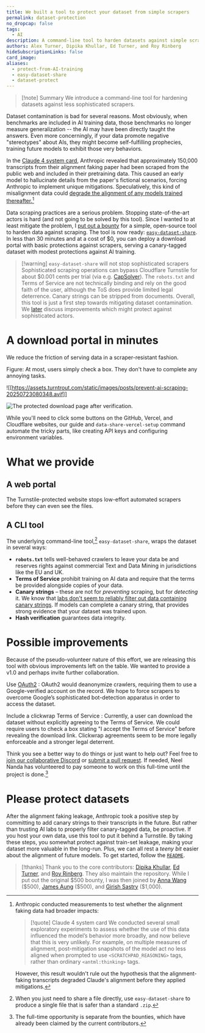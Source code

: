 ```yaml
---
title: We built a tool to protect your dataset from simple scrapers
permalink: dataset-protection
no_dropcap: false
tags:
  - AI
description: A command-line tool to harden datasets against simple scrapers, helping prevent AI data contamination by deploying a protected download portal.
authors: Alex Turner, Dipika Khullar, Ed Turner, and Roy Rinberg
hideSubscriptionLinks: false
card_image: 
aliases:
  - protect-from-AI-training
  - easy-dataset-share
  - dataset-protect
---
```

> [!note] Summary
>  We introduce a command-line tool for hardening datasets against less sophisticated scrapers.

Dataset contamination is bad for several reasons. Most obviously, when benchmarks are included in AI training data, those benchmarks no longer measure generalization -- the AI may have been directly taught the answers. Even more concerningly, if your data promote negative "stereotypes" about AIs, they might become self-fulfilling prophecies, training future models to exhibit those very behaviors.

In the [Claude 4 system card](https://www-cdn.anthropic.com/07b2a3f9902ee19fe39a36ca638e5ae987bc64dd.pdf#page=36.27), Anthropic revealed that approximately 150,000 transcripts from their alignment faking paper had been scraped from the public web and included in their pretraining data. This caused an early model to hallucinate details from the paper's fictional scenarios, forcing Anthropic to implement unique mitigations. Speculatively, this kind of misalignment data could [degrade the alignment of any models trained thereafter.](/self-fulfilling-misalignment)[^alignment]

[^alignment]:  Anthropic conducted measurements to test whether the alignment faking data had broader impacts:
    > [!quote] Claude 4 system card
    > We conducted several small exploratory experiments to assess whether the use of this data influenced the model’s behavior more broadly, and now believe that this is very unlikely. For example, on multiple measures of alignment, post-mitigation snapshots of the model act no less aligned when prompted to use `<SCRATCHPAD_REASONING>` tags, rather than ordinary `<antml:thinking>` tags.
  
    However, this result wouldn't rule out the hypothesis that the alignment-faking transcripts degraded Claude's alignment before they applied mitigations.

Data scraping practices are a serious problem. Stopping state-of-the-art actors is hard (and not going to be solved by this tool). Since I wanted to at least mitigate the problem, I [put out a bounty](https://www.lesswrong.com/posts/FG54euEAesRkSZuJN/ryan_greenblatt-s-shortform?commentId=M96LZ4nXmm6vYTuWh) for a simple, open-source tool to harden data against scraping. The tool is now ready: [`easy-dataset-share`](https://github.com/Responsible-Dataset-Sharing/easy-dataset-share). In less than 30 minutes and at a cost of $0, you can deploy a download portal with basic protections against scrapers, serving a canary-tagged dataset with modest protections against AI training.

> [!warning] `easy-dataset-share` will not stop sophisticated scrapers
> Sophisticated scraping operations can bypass Cloudflare Turnstile for about \$0.001 cents per trial (via e.g. [CapSolver](https://www.capsolver.com/)). The `robots.txt` and Terms of Service are not technically binding and rely on the good faith of the user, although the ToS does provide limited legal deterrence. Canary strings can be stripped from documents. Overall, this tool is just a first step towards mitigating dataset contamination. We [later](#possible-improvements) discuss improvements which might protect against sophisticated actors.

# A download portal in minutes

We reduce the friction of serving data in a scraper-resistant fashion.

Figure: At most, users simply check a box. They don't have to complete any annoying tasks.

![[https://assets.turntrout.com/static/images/posts/prevent-ai-scraping-20250723080348.avif]]

![The protected download page after verification.](https://assets.turntrout.com/static/images/posts/prevent-ai-scraping-20250723080452.avif)

While you'll need to click some buttons on the GitHub, Vercel, and Cloudflare websites, our guide and `data-share-vercel-setup` command automate the tricky parts, like creating API keys and configuring environment variables.

# What we provide

## A web portal

The Turnstile-protected website stops low-effort automated scrapers before they can even see the files.

## A CLI tool

The underlying command-line tool,[^direct] `easy-dataset-share`, wraps the dataset in several ways:

[^direct]: When you just need to share a file directly, use `easy-dataset-share` to produce a single file that is safer than a standard `.zip`.

* **`robots.txt`** tells well-behaved crawlers to leave your data be and reserves rights against commercial Text and Data Mining in jurisdictions like the EU and UK.
* **Terms of Service** prohibit training on AI data and require that the terms be provided alongside copies of your data.
* **Canary strings** – these are not for *preventing* scraping, but for *detecting* it. We know that [labs don't seem to reliably filter out data containing canary strings](https://www.lesswrong.com/posts/kSmHMoaLKGcGgyWzs/big-bench-canary-contamination-in-gpt-4). If models can complete a canary string, that provides strong evidence that your dataset was trained upon.
* **Hash verification** guarantees data integrity.

# Possible improvements

Because of the pseudo-volunteer nature of this effort, we are releasing this tool with obvious improvements left on the table. We wanted to provide a v1.0 and perhaps invite further collaboration.

Use [OAuth2](https://en.wikipedia.org/wiki/OAuth)
: OAuth2 would deanonymize crawlers, requiring them to use a Google-verified account on the record. We hope to force scrapers to overcome Google’s sophisticated bot-detection apparatus in order to access the dataset.

Include a clickwrap Terms of Service
: Currently, a user can download the dataset without explicitly agreeing to the Terms of Service. We could require users to check a box stating "I accept the Terms of Service" before revealing the download link. Clickwrap agreements seem to be more legally enforceable and a stronger legal deterrent.

Think you see a better way to do things or just want to help out? Feel free to [join our collaborative Discord](https://discord.gg/q9XrYce48H) or [submit a pull request](https://github.com/Responsible-Dataset-Sharing/easy-dataset-share). If needed, Neel Nanda has volunteered to pay someone to work on this full-time until the project is done.[^bounty]

[^bounty]: The full-time opportunity is separate from the bounties, which have already been claimed by the current contributors.

# Please protect datasets

After the alignment faking leakage, Anthropic took a positive step by committing to add canary strings to their transcripts in the future. But rather than trusting AI labs to properly filter canary-tagged data, be proactive. If you host your own data, use this tool to put it behind a Turnstile. By taking these steps, you somewhat protect against train-set leakage, making your dataset more valuable in the long-run. Plus, we can all rest a *teeny bit* easier about the alignment of future models. To get started, follow the [`README`](https://github.com/Responsible-Dataset-Sharing/easy-dataset-share/blob/main/README.md).

> [!thanks]
> Thank you to the core contributors: [Dipika Khullar](https://x.com/dikhullar?s=21&t=VZagCbb1Wx7sg-26AK4rNw), [Ed Turner](https://edward-turner.com/), and [Roy Rinberg](https://royrinberg.com/). They also maintain the repository. While I put out the original \$500 bounty, I was then joined by [Anna Wang](https://www.linkedin.com/in/annawang01) (\$500), [James Aung](https://jamesaung.com/) (\$500), and [Girish Sastry](https://www.linkedin.com/in/girish-sastry-2a39348/) (\$1,000).
